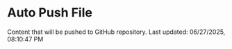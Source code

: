 # Auto Push File

Content that will be pushed to GitHub repository.
Last updated: 06/27/2025, 08:10:47 PM